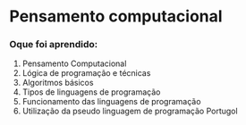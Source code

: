 # Pensamento computacional

### 		**Oque foi aprendido:**

1. Pensamento Computacional
2. Lógica de programação e técnicas
3. Algoritmos básicos
4. Tipos de linguagens de programação
5. Funcionamento das linguagens de programação
6. Utilização da pseudo linguagem de programação Portugol
